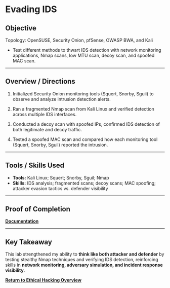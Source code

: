 # Evading IDS

## Objective
Topology: OpenSUSE, Security Onion, pfSense, OWASP BWA, and Kali

- Test different methods to thwart IDS detection with network monitoring applications, Nmap scans, low MTU scan, decoy scan, and spoofed MAC scan.

---

## Overview / Directions

1. Initialized Security Onion monitoring tools (Squert, Snorby, Sguil) to observe and analyze intrusion detection alerts.

2. Ran a fragmented Nmap scan from Kali Linux and verified detection across multiple IDS interfaces.

3. Conducted a decoy scan with spoofed IPs, confirmed IDS detection of both legitimate and decoy traffic.

4. Tested a spoofed MAC scan and compared how each monitoring tool (Squert, Snorby, Sguil) reported the intrusion.

---

## Tools / Skills Used
- **Tools:** Kali Linux; Squert; Snorby, Sguil; Nmap
- **Skills:** IDS analysis; fragmented scans; decoy scans; MAC spoofing; attacker evasion tactics vs. defender visibility

---

## Proof of Completion
**[Documentation](./Documentation)**

---

## Key Takeaway
This lab strengthened my ability to **think like both attacker and defender** by testing stealthy Nmap techniques and verifying IDS detection, reinforcing skills in **network monitoring, adversary simulation, and incident response visibility**.

**[Return to Ethical Hacking Overview](./../README.md)**
